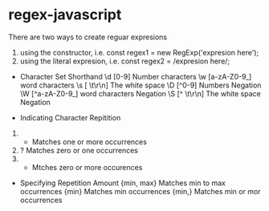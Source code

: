 # regex-javascript

There are two ways to create reguar expresions
1. using the constructor, i.e. const regex1 = new RegExp('expresion here');
2. using the literal expresion, i.e. const regex2 = /expresion here/;


* Character Set Shorthand
\d [0-9]  Number characters
\w [a-zA-Z0-9_]  word characters
\s [ \t\r\n] The white space
\D [^0-9] Numbers Negation
\W [^a-zA-Z0-9_]  word characters Negation
\S [^ \t\r\n] The white space Negation

* Indicating Character Repitition
1. + Matches one or more occurrences
2. ? Matches zero or one occurrences
3. * Mtches zero or more occurences

* Specifying Repetition Amount
{min, max} Matches min to max occurrences
{min} Matches min occurrences
{min,} Matches min or mor occurrences